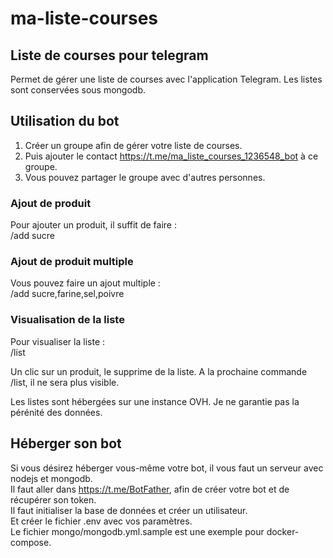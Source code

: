 # ma-liste-courses
## Liste de courses pour telegram
Permet de gérer une liste de courses avec l'application Telegram.
Les listes sont conservées sous mongodb.

## Utilisation du bot
1. Créer un groupe afin de gérer votre liste de courses.
2. Puis ajouter le contact https://t.me/ma_liste_courses_1236548_bot à ce groupe.
3. Vous pouvez partager le groupe avec d'autres personnes.

### Ajout de produit
Pour ajouter un produit, il suffit de faire :  
    /add sucre  

### Ajout de produit multiple
Vous pouvez faire un ajout multiple :  
    /add sucre,farine,sel,poivre  

### Visualisation de la liste
Pour visualiser la liste :  
    /list

Un clic sur un produit, le supprime de la liste.
A la prochaine commande /list, il ne sera plus visible.

Les listes sont hébergées sur une instance OVH.
Je ne garantie pas la pérénité des données.

## Héberger son bot
Si vous désirez héberger vous-même votre bot, il vous faut un serveur avec nodejs et mongodb.  
Il faut aller dans https://t.me/BotFather, afin de créer votre bot et de récupérer son token.  
Il faut initialiser la base de données et créer un utilisateur.  
Et créer le fichier .env avec vos paramètres.  
Le fichier mongo/mongodb.yml.sample est une exemple pour docker-compose.

